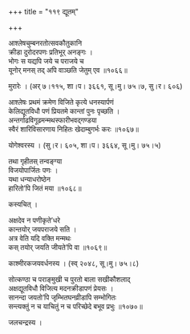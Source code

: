 +++
title = "११९ द्यूतम्"

+++


आश्लेषचुम्बनरतोत्सवकौतुकानि   
क्रीडा दुरोदरपणः प्रतिभूर् अनङ्गः ।  
भोगः स यद्यपि जये च पराजये च  
यूनोर् मनस् तद् अपि वाञ्छति जेतुम् एव ॥१०६६॥  


मुरारेः । (अर् ७।११५, शा।प। ३६६१, सू।मु। ७५।७, सु।र। ६०६)  


आश्लेषः प्रथमं क्रमेण विजिते कृत्ये धनस्यार्पणं  
केलिद्यूतविधौ पणं प्रियतमे कान्तां पुनः पृच्छति ।  
अन्तर्गाढविगूढमन्मथस्फारीभवद्गण्डया  
स्वैरं शारिविसारणाय निहितः खेदाम्बुगर्भः करः ॥१०६७॥  


योगेश्वरस्य । (सु।र। ६०५, शा।प। ३६६४, सू।मु। ७५।५)  


तथा गृहीतस् तन्वङ्ग्या   
विजयोपार्जितः पणः ।  
यथा धन्याधरोष्ठेन  
हारितो’पि जितं मया ॥१०६८॥  


कस्यचित् ।  


अक्षदेव न पणीकृते’धरे  
कान्तयोर् जयपराजये सति ।  
अत्र वेति यदि वक्ति मन्मथः  
कस् तयोर् जयति जीयते’पि वा ॥१०६९॥  


काश्मीरकजयवर्धनस्य । (स्व् २०४८, सू।मु। ७५।८)  


सोत्कण्ठा च पराङ्मुखी च पुरतो बाला सखीकौशलाद्  
अक्षद्यूतविधौ विजित्य मदनक्रीडापणं प्रेयसः ।  
सानन्दा जयतो’पि जृम्भितघनव्रीडापि सम्भोगितः  
सन्त्यक्तुं न च याचितुं न च परिच्छेदे बभूव प्रभुः ॥१०७०॥  


जलचन्द्रस्य ।  

